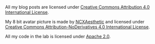 All my blog posts are licensed under [Creative Commons Attribution 4.0 International License](http://creativecommons.org/licenses/by/4.0/).

My 8 bit avatar picture is made by [NCXAesthetic](https://www.instagram.com/ncxaesthetic/) and licensed under [Creative Commons Attribution-NoDerivatives 4.0 International License](http://creativecommons.org/licenses/by-nd/4.0/).

All my code in the lab is licensed under [Apache 2.0](https://www.apache.org/licenses/LICENSE-2.0).
